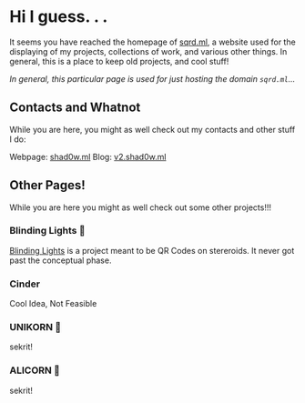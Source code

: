 # Hi I guess. . .

It seems you have reached the homepage of [sqrd.ml](sqrd.ml), a website used for the displaying of my projects, collections of work, and various other things. In general, this is a place to keep old projects, and cool stuff!

*In general, this particular page is used for just hosting the domain  `sqrd.ml`...*

## Contacts and Whatnot

While you are here, you might as well check out my contacts and other stuff I do:

Webpage: [shad0w.ml](www.shad0w.ml)
Blog: [v2.shad0w.ml](v2.shad0w.ml)

## Other Pages!

While you are here you might as well check out some other projects!!!

### Blinding Lights 🔦
[Blinding Lights](https://sqrd.ml/Blinding-Lights/) is a project meant to be QR Codes on stereroids. It never got past the conceptual phase.

### Cinder
Cool Idea, Not Feasible

### UNIKORN 🦄
sekrit!

### ALICORN 💠
sekrit!


